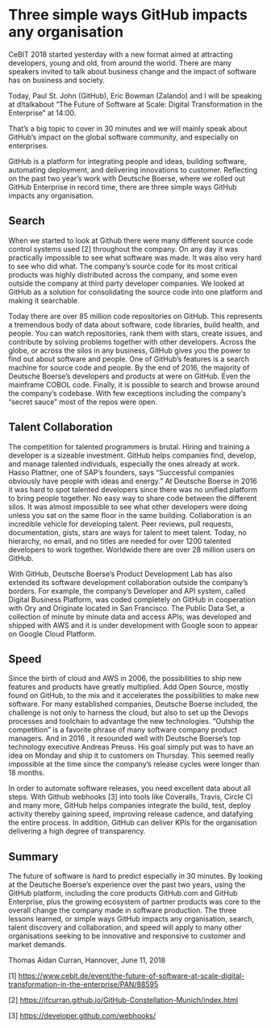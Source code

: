 # Three simple ways GitHub impacts any organisation

CeBIT 2018 started yesterday with a new format aimed at attracting developers, young and old, from around the world. There are many speakers invited to talk about business change and the impact of software has on business and society.  

Today, Paul St. John (GitHub), Eric Bowman (Zalando) and I will be speaking at d!talkabout “The Future of Software at Scale: Digital Transformation in the Enterprise” at 14:00.

That’s a big topic to cover in 30 minutes and we will mainly speak about GitHub’s impact on the global software community, and especially on enterprises.

GitHub is a platform for integrating people and ideas, building software, automating deployment, and delivering innovations to customer. Reflecting on the past two year’s work with Deutsche Boerse, where we rolled out GitHub Enterprise in record time, there are three simple ways GitHub impacts any organisation. 


## Search
When we started to look at Github there were many different source code control systems used [2] throughout the company. On any day it was practically impossible to see what software was made. It was also very hard to see who did what.  The company’s source code for its most critical products was highly distributed across the company, and some even outside the company at third party developer companies. We looked at GitHub as a solution for consolidating the source code into one platform and making it searchable.

Today there are over 85 million code repositories on GitHub. This represents a tremendous body of data about software, code libraries, build health, and people. You can watch repositories, rank them with stars, create issues, and contribute by solving problems together with other developers. Across the globe, or across the silos in any business, GitHub gives you the power to find out about software and people. One of GitHub’s features is a search machine for source code and people. By the end of 2016, the majority of Deutsche Boerse’s developers and products at were on GitHub. Even the mainframe COBOL code. Finally, it is possible to search and browse around the company’s codebase. With few exceptions including the company’s “secret sauce” most of the repos were open.

## Talent Collaboration
The competition for talented programmers is brutal.  Hiring and training a developer is a sizeable investment. GitHub helps companies find, develop, and manage talented individuals, especially the ones already at work.  Hasso Plattner, one of SAP’s founders, says “Successful companies obviously have people with ideas and energy.” At Deutsche Boerse in 2016 it was hard to spot talented developers since there was no unified platform to bring people together. No easy way to share code between the different silos. It was almost impossible to see what other developers were doing unless you sat on the same floor in the same building. Collaboration is an incredible vehicle for developing talent. Peer reviews, pull requests, documentation, gists, stars are ways for talent to meet talent. Today, no hierarchy, no email, and no titles are needed for over 1200 talented developers to work together. Worldwide there are over 28 million users on GitHub. 

With GitHub, Deutsche Boerse’s Product Development Lab has also extended its software development collaboration outside the company’s borders. For example, the company’s Developer and API system, called Digital Business Platform, was coded completely on GitHub in cooperation with Ory and Originate located in San Francisco.  The Public Data Set, a collection of minute by minute data and access APIs, was developed and shipped with AWS and it is under development with Google soon to appear on Google Cloud Platform.

## Speed
Since the birth of cloud and AWS in 2006, the possibilities to ship new features and products have greatly multiplied. Add Open Source, mostly found on GitHub, to the mix and it accelerates the possibilities to make new software. For many established companies, Deutsche Boerse included, the challenge is not only to harness the cloud, but also to set up the Devops processes and toolchain to advantage the new technologies. “Outship the competition” is a favorite phrase of many software company product managers. And in 2016 , it resounded well with Deutsche Boerse’s top technology executive Andreas Preuss.  His goal simply put was to have an idea on Monday and ship it to customers on Thursday. This seemed really impossible at the time since the company’s release cycles were longer than 18 months. 

In order to automate software releases, you need excellent data about all steps. With Github webhooks [3] into tools like Coveralls, Travis, Circle CI and many more, GitHub helps companies integrate the build, test, deploy activity thereby gaining speed, improving release cadence, and datafying the entire process. In addition, GitHub can deliver KPIs for the organisation delivering a high degree of transparency. 

## Summary
The future of software is hard to predict especially in 30 minutes. By looking at the Deutsche Boerse’s experience over the past two years, using the GitHub platform, including the core products GitHub.com and GitHub Enterprise, plus the growing ecosystem of partner products was core to the overall change the company made in software production. The three lessons learned, or simple ways GitHub impacts any organisation, search, talent discovery and collaboration, and speed will apply to many other organisations seeking to be innovative and responsive to customer and market demands.

Thomas Aidan Curran, Hannover, June 11, 2018


[1] https://www.cebit.de/event/the-future-of-software-at-scale-digital-transformation-in-the-enterprise/PAN/88595

[2] https://jfcurran.github.io/GitHub-Constellation-Munich/index.html

[3] https://developer.github.com/webhooks/
